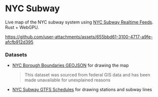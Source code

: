 # NYC Subway
Live map of the NYC subway system using [NYC Subway Realtime Feeds](https://api.mta.info/#/subwayRealTimeFeeds). Rust + WebGPU.

https://github.com/user-attachments/assets/655bbd61-3100-4717-a9fe-afcfb912d395

### Datasets
- [NYC Borough Boundaries GEOJSON](https://data.cityofnewyork.us/City-Government/Borough-Boundaries/7t3b-ywvw/data) for drawing the map
  > This dataset was sourced from federal GIS data and has been made unavailable for unexplained reasons
- [NYC Subway GTFS Schedules](https://www.mta.info/developers) for drawing stations and subway lines
